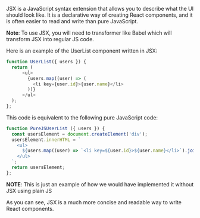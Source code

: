JSX is a JavaScript syntax extension that allows you to describe what the UI should look like. It is a declarative way of creating React components, and it is often easier to read and write than pure JavaScript.

**Note**: To use JSX, you will need to transformer like Babel which will transform JSX into regular JS code.

Here is an example of the UserList component written in JSX:

```js
function UserList({ users }) {
  return (
      <ul>
        {users.map((user) => (
          <li key={user.id}>{user.name}</li>
        ))}
      </ul>
  );
};
```

This code is equivalent to the following pure JavaScript code:

```js
function PureJSUserList ({ users }) {
  const usersElement = document.createElement('div');
  usersElement.innerHTML = `
    <ul>
      ${users.map((user) => `<li key=${user.id}>${user.name}</li>`).join('')}
    </ul>
  `;
  return usersElement;
};
```
**NOTE**: This is just an example of how we would have implemented it without JSX using plain JS

As you can see, JSX is a much more concise and readable way to write React components.
